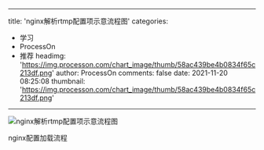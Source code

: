 
---
title: 'nginx解析rtmp配置项示意流程图'
categories: 
 - 学习
 - ProcessOn
 - 推荐
headimg: 'https://img.processon.com/chart_image/thumb/58ac439be4b0834f65c213df.png'
author: ProcessOn
comments: false
date: 2021-11-20 08:25:08
thumbnail: 'https://img.processon.com/chart_image/thumb/58ac439be4b0834f65c213df.png'
---

<div>   
<img class="thumb" alt="nginx解析rtmp配置项示意流程图" src="https://img.processon.com/chart_image/thumb/58ac439be4b0834f65c213df.png" referrerpolicy="no-referrer">
<p>nginx配置加载流程</p>  
</div>
            